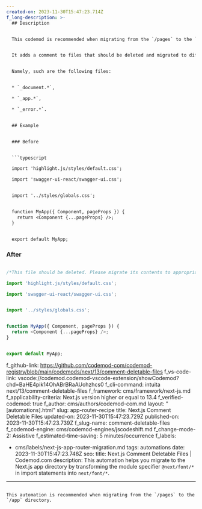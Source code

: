 ```yaml
---
created-on: 2023-11-30T15:47:23.714Z
f_long-description: >-
  ## Description


  This codemod is recommended when migrating from the `/pages` to the `/app` directory.


  It adds a comment to files that should be deleted and migrated to different files during the migration process.


  Namely, such are the following files:


  * `_document.*`,

  * `_app.*`,

  * `_error.*`.


  ## Example


  ### Before


  ```typescript

  import 'highlight.js/styles/default.css';

  import 'swagger-ui-react/swagger-ui.css';


  import '../styles/globals.css';


  function MyApp({ Component, pageProps }) {
  	return <Component {...pageProps} />;
  }


  export default MyApp;

  ```


  ### After


  ```typescript

  /*This file should be deleted. Please migrate its contents to appropriate files*/

  import 'highlight.js/styles/default.css';

  import 'swagger-ui-react/swagger-ui.css';


  import '../styles/globals.css';


  function MyApp({ Component, pageProps }) {
  	return <Component {...pageProps} />;
  }


  export default MyApp;

  ```
f_github-link: https://github.com/codemod-com/codemod-registry/blob/main/codemods/next/13/comment-deletable-files
f_vs-code-link: vscode://codemod.codemod-vscode-extension/showCodemod?chd=BaHE4pik14OhABrBRaAUohzhcs0
f_cli-command: intuita next/13/comment-deletable-files
f_framework: cms/framework/next-js.md
f_applicability-criteria: Next.js version higher or equal to 13.4
f_verified-codemod: true
f_author: cms/authors/codemod-com.md
layout: "[automations].html"
slug: app-router-recipe
title: Next.js Comment Deletable Files
updated-on: 2023-11-30T15:47:23.729Z
published-on: 2023-11-30T15:47:23.739Z
f_slug-name: comment-deletable-files
f_codemod-engine: cms/codemod-engines/jscodeshift.md
f_change-mode-2: Assistive
f_estimated-time-saving: 5 minutes/occurrence
f_labels:
  - cms/labels/next-js-app-router-migration.md
tags: automations
date: 2023-11-30T15:47:23.748Z
seo:
  title: Next.js Comment Deletable Files | Codemod.com
  description: This automation helps you migrate to the Next.js app directory by
    transforming the module specifier `@next/font/*` in import statements into
    `next/font/*`.
---
```

This automation is recommended when migrating from the `/pages` to the `/app` directory.